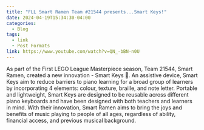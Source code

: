 ```yaml
---
title: "FLL Smart Ramen Team #21544 presents...Smart Keys!"
date: 2024-04-19T15:34:30-04:00
categories:
  - Blog
tags:
  - link
  - Post Formats
link: https://www.youtube.com/watch?v=QN_-bBN-n0U
---
```


As part of the First LEGO League Masterpiece season, Team 21544, Smart Ramen, created a new innovation - Smart Keys 🎹. An assistive device, Smart Keys aim to reduce barriers to piano learning for a broad group of learners by incorporating 4 elements: colour, texture, braille, and note letter. Portable and lightweight, Smart Keys are designed to be reusable across different piano keyboards and have been designed with both teachers and learners in mind. With their innovation, Smart Ramen aims to bring the joys and benefits of music playing to people of all ages, regardless of ability, financial access, and previous musical background.
